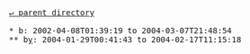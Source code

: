 <pre>
  <a href="../">&#x21b5; parent directory</a>
  
  * b: 2002-04-08T01:39:19 to 2004-03-07T21:48:54
  ** b<a href="y">y</a>: 2004-01-29T00:41:43 to 2004-02-17T11:15:18
</pre>
